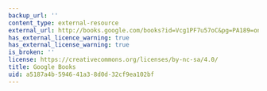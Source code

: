 ```yaml
---
backup_url: ''
content_type: external-resource
external_url: http://books.google.com/books?id=Vcg1PF7u57oC&pg=PA189=onepage
has_external_licence_warning: true
has_external_license_warning: true
is_broken: ''
license: https://creativecommons.org/licenses/by-nc-sa/4.0/
title: Google Books
uid: a5187a4b-5946-41a3-8d0d-32cf9ea102bf
---
```

